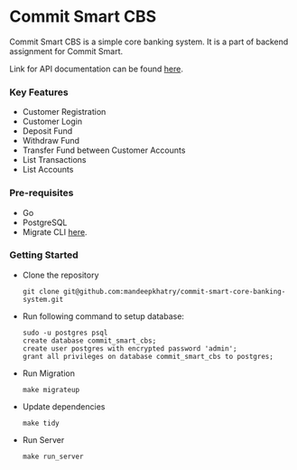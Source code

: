 # Commit Smart CBS

Commit Smart CBS is a simple core banking system. It is a part of backend assignment for Commit Smart.

Link for API documentation can be found   [here](https://documenter.getpostman.com/view/7431834/VUxKTUqx).


### Key Features
- Customer Registration
- Customer Login
- Deposit Fund
- Withdraw Fund
- Transfer Fund between Customer Accounts
- List Transactions
- List Accounts

### Pre-requisites
- Go
- PostgreSQL
- Migrate CLI [here](https://github.com/golang-migrate/migrate/tree/master/cmd/migrate).

### Getting Started

- Clone the repository 
    ```
    git clone git@github.com:mandeepkhatry/commit-smart-core-banking-system.git
    ```
- Run following command to setup database: 
    ```
    sudo -u postgres psql
    create database commit_smart_cbs;
    create user postgres with encrypted password 'admin';
    grant all privileges on database commit_smart_cbs to postgres;
    ```
- Run Migration
    ```
    make migrateup
    ```
- Update dependencies
    ```
    make tidy
    ```
- Run Server
    ```
    make run_server
    ```



